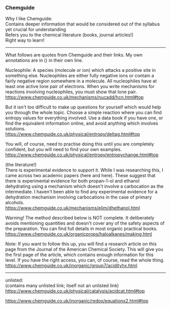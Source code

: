 ### Chemguide
Why I like Chemguide:  
Contains deeper information that would be considered out of the syllabus yet crucial for understanding  
Refers you to the chemical literature (books, journal articles!)  
Right way to learn!  
_____________________________________________
What follows are quotes from Chemguide and their links. My own annotations are in () in their own line.

Nucleophile:  A species (molecule or ion) which attacks a positive site in something else. Nucleophiles are either fully negative ions or contain a fairly negative region somewhere in a molecule. All nucleophiles have at least one active lone pair of electrons. When you write mechanisms for reactions involving nucleophiles, you must show that lone pair.  
https://www.chemguide.co.uk/mechanisms/nucadd/hcn.html#top

But it isn't too difficult to make up questions for yourself which would help you through the whole topic. Choose a simple reaction where you can find entropy values for everything involved. Use a data book if you have one, or find the equivalent information online, and avoid anything which involves solutions.  
https://www.chemguide.co.uk/physical/entropy/deltag.html#top

You will, of course, need to practise doing this until you are completely confident, but you will need to find your own examples.  
https://www.chemguide.co.uk/physical/entropy/entropychange.html#top

(the literature!)  
There is experimental evidence to support it. While I was researching this, I came across two academic papers (here and here). These suggest that there is experimental evidence for both propan-1-ol and ethanol dehydrating using a mechanism which doesn't involve a carbocation as the intermediate. I haven't been able to find any experimental evidence for a dehydration mechanism involving carbocations in the case of primary alcohols.  
https://www.chemguide.co.uk/mechanisms/elim/dhethanol.html

Warning! The method described below is NOT complete. It deliberately avoids mentioning quantities and doesn't cover any of the safety aspects of the preparation. You can find full details in most organic practical books.  
https://www.chemguide.co.uk/organicprops/haloalkanes/making.html

Note:  If you want to follow this up, you will find a research article on this page from the Journal of the American Chemical Society. This will give you the first page of the article, which contains enough information for this level. If you have the right access, you can, of course, read the whole thing.  
https://www.chemguide.co.uk/inorganic/group7/acidityhx.html

_____________________________________________________
unlisted:  
(contains many unlisted link; itself not an unlisted link)  
https://www.chemguide.co.uk/physical/catalysis/acidcat.html#top

https://www.chemguide.co.uk/inorganic/redox/equations2.html#top



